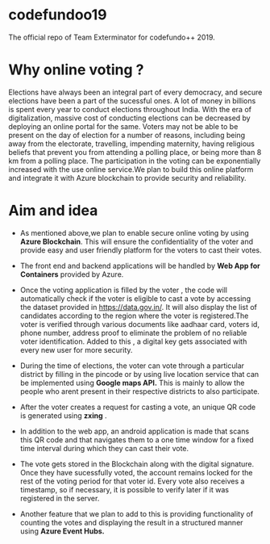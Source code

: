 # codefundoo19
The official repo of Team Exterminator for codefundo++ 2019.

# Why online voting ?

Elections have always been an integral part of every democracy, and secure elections have been a part of the sucessful ones. A lot of money in billions is spent every year to conduct elections throughout India.
With the era of digitalization, massive cost of conducting elections can be decreased by deploying an online portal for the same.
Voters may not be able to be present on the day of election for a number of reasons, including being away from the electorate, travelling, impending maternity, having religious beliefs that prevent you from attending a polling place, or being more than 8 km from a polling place. The participation in the voting can be exponentially increased with the use online service.We plan to build this online platform and integrate it with Azure blockchain to provide security and reliability.

# Aim and idea

- As mentioned above,we plan to enable secure online voting by using **Azure Blockchain**. This will ensure the confidentiality of the voter and provide easy and user friendly platform for the voters to cast their votes. 

- The front end and backend applications will be handled by **Web App for Containers** provided by Azure.

- Once the voting application is filled by the voter , the code will automatically check if the voter is eligible to cast a vote by accessing the dataset provided in https://data.gov.in/. It will also display the list of candidates according to the region where the voter is registered.The voter is verified through various documents like aadhaar card, voters id, phone number, address proof to eliminate the problem of no reliable voter identification. Added to this , a digital key gets associated with every new user for more security.

- During the time of elections, the voter can vote through a particular district by filling in the pincode or by using live location service that can be implemented using **Google maps API.** This is mainly to allow the people who arent present in their respective districts to also participate.

- After the voter creates a request for casting a vote, an unique QR code is generated using **zxing** . 

- In addition to the web app, an android application is made that scans this QR code and that navigates them to a one time window for a fixed time interval during which they can cast their vote. 

- The vote gets stored in the Blockchain along with the digital signature. Once they have sucessfully voted, the account remains locked for the rest of the voting period for that voter id. Every vote also receives a timestamp, so if necessary, it is possible to verify later if it was registered in the server.

- Another feature that we plan to add to this is  providing functionality of counting the votes and displaying the result in a structured manner using **Azure Event Hubs.**


